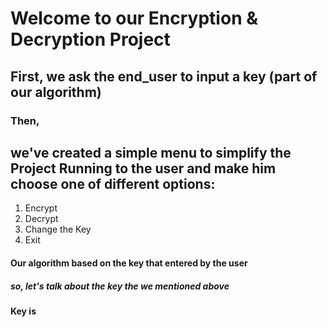 # Welcome to our Encryption & Decryption Project 
## First, we ask the end_user to input a key (part of our algorithm)
### Then,
## we've created a simple menu to simplify the Project Running to the user and make him choose one of different options: 
1. Encrypt
2. Decrypt
3. Change the Key
4. Exit 
#### Our algorithm based on the key that entered by the user 
##### so, let's talk about the key the we mentioned above
#### Key is 


